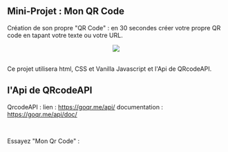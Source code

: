 ## Mini-Projet : Mon QR Code ##

 Création de son propre "QR Code" : en 30 secondes créer votre propre QR code en tapant votre texte ou votre URL.
<br>


<p align="center">
<img src= "https://user-images.githubusercontent.com/90606431/214542987-9bd71c29-0560-4041-9dac-d5af35cfd196.jpg" />
</p>

<br>
Ce projet utilisera html, CSS et Vanilla Javascript et l'Api de QRcodeAPI.
<br>


 ## l'Api de QRcodeAPI ##
 QrcodeAPI :
 lien : https://goqr.me/api/
 documentation : https://goqr.me/api/doc/
 
 <br>
 
 Essayez "Mon Qr Code" :
 

 
  
